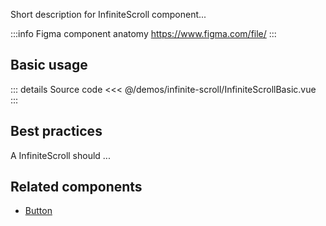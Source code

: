 Short description for InfiniteScroll component...

:::info Figma component anatomy
https://www.figma.com/file/
:::

## Basic usage

<InfiniteScrollBasic />

::: details Source code
<<< @/demos/infinite-scroll/InfiniteScrollBasic.vue
:::

## Best practices

A InfiniteScroll should ...

## Related components

- [Button](/components/button/button.doc)

